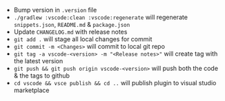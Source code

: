 - Bump version in `.version` file
- `./gradlew :vscode:clean :vscode:regenerate` will regenerate `snippets.json`, `README.md` & `package.json`
- Update `CHANGELOG.md` with release notes
- `git add .` will stage all local changes for commit
- `git commit -m <Changes>` will commit to local git repo
- `git tag -a vscode-<version> -m "<Release notes>"` will create tag with the latest version
- `git push && git push origin vscode-<version>` will push both the code & the tags to github
- `cd vscode && vsce publish && cd ..` will publish plugin to visual studio marketplace

